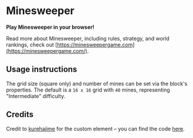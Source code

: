 # Minesweeper

**Play Minesweeper in your browser!**

Read more about Minesweeper, including rules, strategy, and world rankings, check out [https://minesweepergame.com](https://minesweepergame.com/).

## Usage instructions

The grid size (square only) and number of mines can be set via the block's properties. The default is a `16 x 16` grid with `40` mines, representing "Intermediate" difficulty.

## Credits

Credit to [kurehajime](https://github.com/kurehajime) for the custom element – you can find the code [here](https://github.com/kurehajime/minesweeper_tag).
